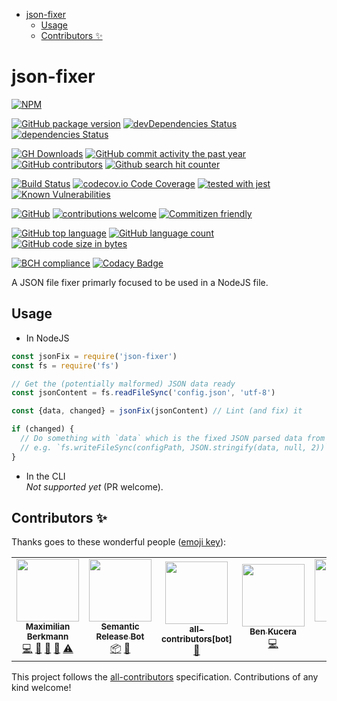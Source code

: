 <!-- START doctoc generated TOC please keep comment here to allow auto update -->
<!-- DON'T EDIT THIS SECTION, INSTEAD RE-RUN doctoc TO UPDATE -->

<!--lint disable list-item-indent -->
- [json-fixer](#json-fixer)
  - [Usage](#usage)
  - [Contributors ✨](#contributors-)

<!-- END doctoc generated TOC please keep comment here to allow auto update -->

# json-fixer

[![NPM](https://nodei.co/npm/json-fixer.png)](https://nodei.co/npm/json-fixer/)

[![GitHub package version](https://img.shields.io/github/package-json/v/Berkmann18/json-fixer.svg)](https://github.com/Berkmann18/json-fixer)
[![devDependencies Status](https://david-dm.org/berkmann18/json-fixer/dev-status.svg)](https://david-dm.org/berkmann18/json-fixer?type=dev)
[![dependencies Status](https://david-dm.org/berkmann18/json-fixer/status.svg)](https://david-dm.org/berkmann18/json-fixer)

[![GH Downloads](https://img.shields.io/github/downloads/Berkmann18/json-fixer/total.svg)](https://github.com/Berkmann18/json-fixer/network/members)
[![GitHub commit activity the past year](https://img.shields.io/github/commit-activity/y/Berkmann18/json-fixer.svg)](https://github.com/Berkmann18/json-fixer/graphs/commit-activity)
[![GitHub contributors](https://img.shields.io/github/contributors/Berkmann18/json-fixer.svg)](https://github.com/Berkmann18/json-fixer/graphs/contributors)
[![Github search hit counter](https://img.shields.io/github/search/Berkmann18/json-fixer/goto.svg)](https://github.com/Berkmann18/json-fixer/graphs/traffic)

[![Build Status](https://travis-ci.org/Berkmann18/json-fixer.svg?branch=master)](https://travis-ci.org/Berkmann18/json-fixer)
[![codecov.io Code Coverage](https://img.shields.io/codecov/c/github/Berkmann18/json-fixer.svg?maxAge=2592000)](https://codecov.io/github/Berkmann18/json-fixer?branch=master)
[![tested with jest](https://img.shields.io/badge/tested_with-jest-99424f.svg)](https://github.com/facebook/jest)
[![Known Vulnerabilities](https://snyk.io/test/github/Berkmann18/json-fixer/badge.svg?targetFile=package.json)](https://snyk.io/test/github/Berkmann18/json-fixer?targetFile=package.json)

[![GitHub](https://img.shields.io/github/license/Berkmann18/json-fixer.svg)](https://github.com/Berkmann18/json-fixer/blob/master/LICENSE)
[![contributions welcome](https://img.shields.io/badge/contributions-welcome-brightgreen.svg?style=flat)](https://github.com/Berkmann18/json-fixer/issues)
[![Commitizen friendly](https://img.shields.io/badge/commitizen-friendly-brightgreen.svg)](http://commitizen.github.io/cz-cli/)

[![GitHub top language](https://img.shields.io/github/languages/top/Berkmann18/json-fixer.svg)](https://github.com/Berkmann18/json-fixer)
[![GitHub language count](https://img.shields.io/github/languages/count/Berkmann18/json-fixer.svg)](https://github.com/Berkmann18/json-fixer)
[![GitHub code size in bytes](https://img.shields.io/github/languages/code-size/Berkmann18/json-fixer.svg)](https://github.com/Berkmann18/json-fixer)

[![BCH compliance](https://bettercodehub.com/edge/badge/Berkmann18/json-fixer?branch=master)](https://bettercodehub.com/results/Berkmann18/json-fixer)
[![Codacy Badge](https://api.codacy.com/project/badge/Grade/81690e927e4f49db939033daae75b2eb)](https://app.codacy.com/manual/maxieberkmann/json-fixer?utm_source=github.com&utm_medium=referral&utm_content=Berkmann18/json-fixer&utm_campaign=Badge_Grade_Dashboard)

A JSON file fixer primarly focused to be used in a NodeJS file.

## Usage

- In NodeJS

```js
const jsonFix = require('json-fixer')
const fs = require('fs')

// Get the (potentially malformed) JSON data ready
const jsonContent = fs.readFileSync('config.json', 'utf-8')

const {data, changed} = jsonFix(jsonContent) // Lint (and fix) it

if (changed) {
  // Do something with `data` which is the fixed JSON parsed data from `jsonContent`
  // e.g. `fs.writeFileSync(configPath, JSON.stringify(data, null, 2))`
}
```

- In the CLI<br>
  _Not supported yet_ (PR welcome).

## Contributors ✨

Thanks goes to these wonderful people ([emoji key](https://allcontributors.org/docs/en/emoji-key)):

<!-- ALL-CONTRIBUTORS-LIST:START - Do not remove or modify this section -->
<!-- prettier-ignore-start -->
<!-- markdownlint-disable -->
<table>
  <tr>
    <td align="center"><a href="http://maxcubing.wordpress.com"><img src="https://avatars0.githubusercontent.com/u/8260834?v=4" width="100px;" alt=""/><br /><sub><b>Maximilian Berkmann</b></sub></a><br /><a href="https://github.com/Berkmann18/json-fixer/commits?author=Berkmann18" title="Code">💻</a> <a href="https://github.com/Berkmann18/json-fixer/commits?author=Berkmann18" title="Documentation">📖</a> <a href="#ideas-Berkmann18" title="Ideas, Planning, & Feedback">🤔</a> <a href="#maintenance-Berkmann18" title="Maintenance">🚧</a> <a href="https://github.com/Berkmann18/json-fixer/commits?author=Berkmann18" title="Tests">⚠️</a></td>
    <td align="center"><a href="http://semantic-release.org/"><img src="https://avatars1.githubusercontent.com/u/32174276?v=4" width="100px;" alt=""/><br /><sub><b>Semantic Release Bot</b></sub></a><br /><a href="#platform-semantic-release-bot" title="Packaging/porting to new platform">📦</a> <a href="https://github.com/Berkmann18/json-fixer/commits?author=semantic-release-bot" title="Documentation">📖</a></td>
    <td align="center"><a href="https://github.com/apps/all-contributors"><img src="https://avatars1.githubusercontent.com/u/649578?v=4" width="100px;" alt=""/><br /><sub><b>all-contributors[bot]</b></sub></a><br /><a href="https://github.com/Berkmann18/json-fixer/commits?author=all-contributors[bot]" title="Documentation">📖</a></td>
    <td align="center"><a href="https://github.com/Bkucera"><img src="https://avatars0.githubusercontent.com/u/14625260?v=4" width="100px;" alt=""/><br /><sub><b>Ben Kucera</b></sub></a><br /><a href="https://github.com/Berkmann18/json-fixer/commits?author=Bkucera" title="Code">💻</a></td>
    <td align="center"><a href="https://github.com/SvetozarMateev"><img src="https://avatars3.githubusercontent.com/u/25162335?v=4" width="100px;" alt=""/><br /><sub><b>Svetozar Mateev</b></sub></a><br /><a href="https://github.com/Berkmann18/json-fixer/issues?q=author%3ASvetozarMateev" title="Bug reports">🐛</a> <a href="https://github.com/Berkmann18/json-fixer/commits?author=SvetozarMateev" title="Code">💻</a></td>
    <td align="center"><a href="https://andrepaulo.me"><img src="https://avatars1.githubusercontent.com/u/19685105?v=4" width="100px;" alt=""/><br /><sub><b>André Paulo</b></sub></a><br /><a href="https://github.com/Berkmann18/json-fixer/issues?q=author%3Aandre-paulo98" title="Bug reports">🐛</a></td>
    <td align="center"><a href="https://www.linkedin.com/in/erkinmatkaziev/"><img src="https://avatars2.githubusercontent.com/u/22586805?v=4" width="100px;" alt=""/><br /><sub><b>Erkin Matkaziev</b></sub></a><br /><a href="https://github.com/Berkmann18/json-fixer/issues?q=author%3AErkin97" title="Bug reports">🐛</a></td>
  </tr>
</table>

<!-- markdownlint-enable -->
<!-- prettier-ignore-end -->
<!-- ALL-CONTRIBUTORS-LIST:END -->

This project follows the [all-contributors](https://github.com/all-contributors/all-contributors) specification. Contributions of any kind welcome!
